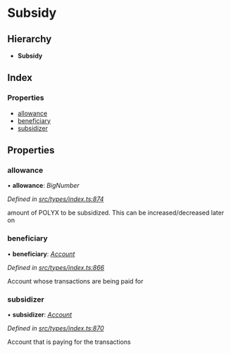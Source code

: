 # Subsidy

## Hierarchy

* **Subsidy**

## Index

### Properties

* [allowance](subsidy.md#allowance)
* [beneficiary](subsidy.md#beneficiary)
* [subsidizer](subsidy.md#subsidizer)

## Properties

### allowance

• **allowance**: _BigNumber_

_Defined in_ [_src/types/index.ts:874_](https://github.com/PolymathNetwork/polymesh-sdk/blob/959efb76/src/types/index.ts#L874)

amount of POLYX to be subsidized. This can be increased/decreased later on

### beneficiary

• **beneficiary**: [_Account_](../classes/account.md)

_Defined in_ [_src/types/index.ts:866_](https://github.com/PolymathNetwork/polymesh-sdk/blob/959efb76/src/types/index.ts#L866)

Account whose transactions are being paid for

### subsidizer

• **subsidizer**: [_Account_](../classes/account.md)

_Defined in_ [_src/types/index.ts:870_](https://github.com/PolymathNetwork/polymesh-sdk/blob/959efb76/src/types/index.ts#L870)

Account that is paying for the transactions

